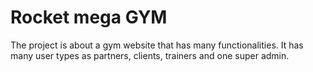 # Rocket mega GYM

The project is about a gym website that has many functionalities. It  has many user types as partners, clients, trainers and one super admin.
